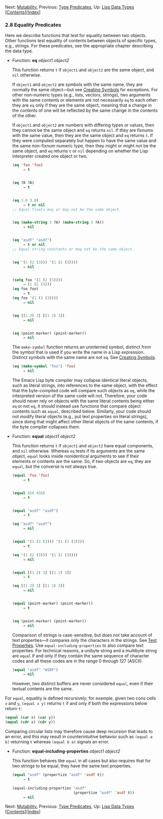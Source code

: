 

Next: [Mutability](Mutability.html), Previous: [Type Predicates](Type-Predicates.html), Up: [Lisp Data Types](Lisp-Data-Types.html)   \[[Contents](index.html#SEC_Contents "Table of contents")]\[[Index](Index.html "Index")]

### 2.8 Equality Predicates

Here we describe functions that test for equality between two objects. Other functions test equality of contents between objects of specific types, e.g., strings. For these predicates, see the appropriate chapter describing the data type.

*   Function: **eq** *object1 object2*

    This function returns `t` if `object1` and `object2` are the same object, and `nil` otherwise.

    If `object1` and `object2` are symbols with the same name, they are normally the same object—but see [Creating Symbols](Creating-Symbols.html) for exceptions. For other non-numeric types (e.g., lists, vectors, strings), two arguments with the same contents or elements are not necessarily `eq` to each other: they are `eq` only if they are the same object, meaning that a change in the contents of one will be reflected by the same change in the contents of the other.

    If `object1` and `object2` are numbers with differing types or values, then they cannot be the same object and `eq` returns `nil`. If they are fixnums with the same value, then they are the same object and `eq` returns `t`. If they were computed separately but happen to have the same value and the same non-fixnum numeric type, then they might or might not be the same object, and `eq` returns `t` or `nil` depending on whether the Lisp interpreter created one object or two.

    ```lisp
    (eq 'foo 'foo)
         ⇒ t
    ```

    ```lisp
    ```

    ```lisp
    (eq ?A ?A)
         ⇒ t
    ```

    ```lisp
    ```

    ```lisp
    (eq 3.0 3.0)
         ⇒ t or nil
    ;; Equal floats may or may not be the same object.
    ```

    ```lisp
    ```

    ```lisp
    (eq (make-string 3 ?A) (make-string 3 ?A))
         ⇒ nil
    ```

    ```lisp
    ```

    ```lisp
    (eq "asdf" "asdf")
         ⇒ t or nil
    ;; Equal string constants or may not be the same object.
    ```

    ```lisp
    ```

    ```lisp
    (eq '(1 (2 (3))) '(1 (2 (3))))
         ⇒ nil
    ```

    ```lisp
    ```

    ```lisp
    (setq foo '(1 (2 (3))))
         ⇒ (1 (2 (3)))
    (eq foo foo)
         ⇒ t
    (eq foo '(1 (2 (3))))
         ⇒ nil
    ```

    ```lisp
    ```

    ```lisp
    (eq [(1 2) 3] [(1 2) 3])
         ⇒ nil
    ```

    ```lisp
    ```

    ```lisp
    (eq (point-marker) (point-marker))
         ⇒ nil
    ```

    The `make-symbol` function returns an uninterned symbol, distinct from the symbol that is used if you write the name in a Lisp expression. Distinct symbols with the same name are not `eq`. See [Creating Symbols](Creating-Symbols.html).

    ```lisp
    (eq (make-symbol "foo") 'foo)
         ⇒ nil
    ```

    The Emacs Lisp byte compiler may collapse identical literal objects, such as literal strings, into references to the same object, with the effect that the byte-compiled code will compare such objects as `eq`, while the interpreted version of the same code will not. Therefore, your code should never rely on objects with the same literal contents being either `eq` or not `eq`, it should instead use functions that compare object contents such as `equal`, described below. Similarly, your code should not modify literal objects (e.g., put text properties on literal strings), since doing that might affect other literal objects of the same contents, if the byte compiler collapses them.

<!---->

*   Function: **equal** *object1 object2*

    This function returns `t` if `object1` and `object2` have equal components, and `nil` otherwise. Whereas `eq` tests if its arguments are the same object, `equal` looks inside nonidentical arguments to see if their elements or contents are the same. So, if two objects are `eq`, they are `equal`, but the converse is not always true.

    ```lisp
    (equal 'foo 'foo)
         ⇒ t
    ```

    ```lisp
    ```

    ```lisp
    (equal 456 456)
         ⇒ t
    ```

    ```lisp
    ```

    ```lisp
    (equal "asdf" "asdf")
         ⇒ t
    ```

    ```lisp
    (eq "asdf" "asdf")
         ⇒ nil
    ```

    ```lisp
    ```

    ```lisp
    (equal '(1 (2 (3))) '(1 (2 (3))))
         ⇒ t
    ```

    ```lisp
    (eq '(1 (2 (3))) '(1 (2 (3))))
         ⇒ nil
    ```

    ```lisp
    ```

    ```lisp
    (equal [(1 2) 3] [(1 2) 3])
         ⇒ t
    ```

    ```lisp
    (eq [(1 2) 3] [(1 2) 3])
         ⇒ nil
    ```

    ```lisp
    ```

    ```lisp
    (equal (point-marker) (point-marker))
         ⇒ t
    ```

    ```lisp
    ```

    ```lisp
    (eq (point-marker) (point-marker))
         ⇒ nil
    ```

    Comparison of strings is case-sensitive, but does not take account of text properties—it compares only the characters in the strings. See [Text Properties](Text-Properties.html). Use `equal-including-properties` to also compare text properties. For technical reasons, a unibyte string and a multibyte string are `equal` if and only if they contain the same sequence of character codes and all these codes are in the range 0 through 127 (ASCII).

    ```lisp
    (equal "asdf" "ASDF")
         ⇒ nil
    ```

    However, two distinct buffers are never considered `equal`, even if their textual contents are the same.

For `equal`, equality is defined recursively; for example, given two cons cells `x` and `y`, `(equal x y)` returns `t` if and only if both the expressions below return `t`:

```lisp
(equal (car x) (car y))
(equal (cdr x) (cdr y))
```

Comparing circular lists may therefore cause deep recursion that leads to an error, and this may result in counterintuitive behavior such as `(equal a b)` returning `t` whereas `(equal b a)` signals an error.

*   Function: **equal-including-properties** *object1 object2*

    This function behaves like `equal` in all cases but also requires that for two strings to be equal, they have the same text properties.

    ```lisp
    (equal "asdf" (propertize "asdf" 'asdf t))
         ⇒ t
    ```

    ```lisp
    (equal-including-properties "asdf"
                                (propertize "asdf" 'asdf t))
         ⇒ nil
    ```

Next: [Mutability](Mutability.html), Previous: [Type Predicates](Type-Predicates.html), Up: [Lisp Data Types](Lisp-Data-Types.html)   \[[Contents](index.html#SEC_Contents "Table of contents")]\[[Index](Index.html "Index")]
